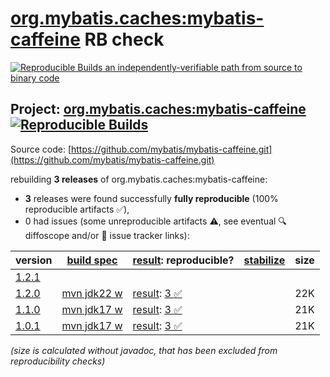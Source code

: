 [org.mybatis.caches:mybatis-caffeine](https://central.sonatype.com/artifact/org.mybatis.caches/mybatis-caffeine/versions) RB check
=======

[![Reproducible Builds](https://reproducible-builds.org/images/logos/rb.svg) an independently-verifiable path from source to binary code](https://reproducible-builds.org/)

## Project: [org.mybatis.caches:mybatis-caffeine](https://central.sonatype.com/artifact/org.mybatis.caches/mybatis-caffeine/versions) [![Reproducible Builds](https://img.shields.io/endpoint?url=https://raw.githubusercontent.com/jvm-repo-rebuild/reproducible-central/master/content/org/mybatis/caches/mybatis-caffeine/badge.json)](https://github.com/jvm-repo-rebuild/reproducible-central/blob/master/content/org/mybatis/caches/mybatis-caffeine/README.md)

Source code: [https://github.com/mybatis/mybatis-caffeine.git](https://github.com/mybatis/mybatis-caffeine.git)

rebuilding **3 releases** of org.mybatis.caches:mybatis-caffeine:
- **3** releases were found successfully **fully reproducible** (100% reproducible artifacts :white_check_mark:),
- 0 had issues (some unreproducible artifacts :warning:, see eventual :mag: diffoscope and/or :memo: issue tracker links):

| version | [build spec](/BUILDSPEC.md) | [result](https://reproducible-builds.org/docs/jvm/): reproducible? | [stabilize](https://github.com/google/oss-rebuild/blob/main/cmd/stabilize/README.md) | size |
| -- | --------- | ------ | ------ | -- |
| [1.2.1](https://central.sonatype.com/artifact/org.mybatis.caches/mybatis-caffeine/1.2.1/pom) | | | |
| [1.2.0](https://central.sonatype.com/artifact/org.mybatis.caches/mybatis-caffeine/1.2.0/pom) | [mvn jdk22 w](mybatis-caffeine-1.2.0.buildspec) | [result](mybatis-caffeine-1.2.0.buildinfo): [3 :white_check_mark: ](mybatis-caffeine-1.2.0.buildcompare) | | 22K |
| [1.1.0](https://central.sonatype.com/artifact/org.mybatis.caches/mybatis-caffeine/1.1.0/pom) | [mvn jdk17 w](mybatis-caffeine-1.1.0.buildspec) | [result](mybatis-caffeine-1.1.0.buildinfo): [3 :white_check_mark: ](mybatis-caffeine-1.1.0.buildcompare) | | 21K |
| [1.0.1](https://central.sonatype.com/artifact/org.mybatis.caches/mybatis-caffeine/1.0.1/pom) | [mvn jdk17 w](mybatis-caffeine-1.0.1.buildspec) | [result](mybatis-caffeine-1.0.1.buildinfo): [3 :white_check_mark: ](mybatis-caffeine-1.0.1.buildcompare) | | 21K |

<i>(size is calculated without javadoc, that has been excluded from reproducibility checks)</i>
